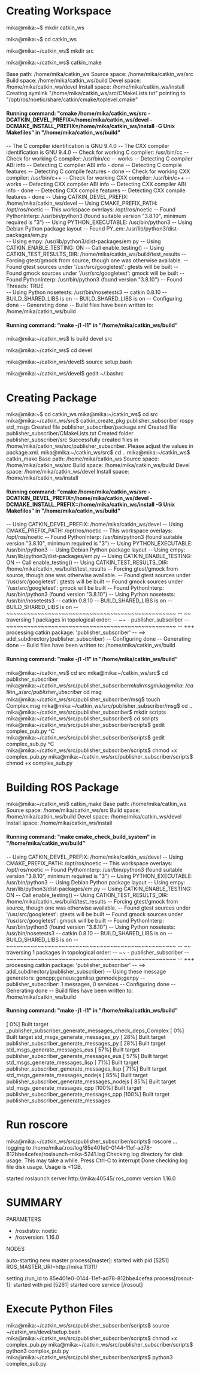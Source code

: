 Creating Workspace
===============================================================================

mika@mika:~$ mkdir catkin_ws

mika@mika:~$ cd catkin_ws

mika@mika:~/catkin_ws$ mkdir src

mika@mika:~/catkin_ws$ catkin_make

Base path: /home/mika/catkin_ws
Source space: /home/mika/catkin_ws/src
Build space: /home/mika/catkin_ws/build
Devel space: /home/mika/catkin_ws/devel
Install space: /home/mika/catkin_ws/install
Creating symlink "/home/mika/catkin_ws/src/CMakeLists.txt" pointing to "/opt/ros/noetic/share/catkin/cmake/toplevel.cmake"
####
#### Running command: "cmake /home/mika/catkin_ws/src -DCATKIN_DEVEL_PREFIX=/home/mika/catkin_ws/devel -DCMAKE_INSTALL_PREFIX=/home/mika/catkin_ws/install -G Unix Makefiles" in "/home/mika/catkin_ws/build"
####
-- The C compiler identification is GNU 9.4.0
-- The CXX compiler identification is GNU 9.4.0
-- Check for working C compiler: /usr/bin/cc
-- Check for working C compiler: /usr/bin/cc -- works
-- Detecting C compiler ABI info
-- Detecting C compiler ABI info - done
-- Detecting C compile features
-- Detecting C compile features - done
-- Check for working CXX compiler: /usr/bin/c++
-- Check for working CXX compiler: /usr/bin/c++ -- works
-- Detecting CXX compiler ABI info
-- Detecting CXX compiler ABI info - done
-- Detecting CXX compile features
-- Detecting CXX compile features - done
-- Using CATKIN_DEVEL_PREFIX: /home/mika/catkin_ws/devel
-- Using CMAKE_PREFIX_PATH: /opt/ros/noetic
-- This workspace overlays: /opt/ros/noetic
-- Found PythonInterp: /usr/bin/python3 (found suitable version "3.8.10", minimum required is "3") 
-- Using PYTHON_EXECUTABLE: /usr/bin/python3
-- Using Debian Python package layout
-- Found PY_em: /usr/lib/python3/dist-packages/em.py  
-- Using empy: /usr/lib/python3/dist-packages/em.py
-- Using CATKIN_ENABLE_TESTING: ON
-- Call enable_testing()
-- Using CATKIN_TEST_RESULTS_DIR: /home/mika/catkin_ws/build/test_results
-- Forcing gtest/gmock from source, though one was otherwise available.
-- Found gtest sources under '/usr/src/googletest': gtests will be built
-- Found gmock sources under '/usr/src/googletest': gmock will be built
-- Found PythonInterp: /usr/bin/python3 (found version "3.8.10") 
-- Found Threads: TRUE  
-- Using Python nosetests: /usr/bin/nosetests3
-- catkin 0.8.10
-- BUILD_SHARED_LIBS is on
-- BUILD_SHARED_LIBS is on
-- Configuring done
-- Generating done
-- Build files have been written to: /home/mika/catkin_ws/build
####
#### Running command: "make -j1 -l1" in "/home/mika/catkin_ws/build"
####

mika@mika:~/catkin_ws$ ls
build  devel  src

mika@mika:~/catkin_ws$ cd devel

mika@mika:~/catkin_ws/devel$ source setup.bash

mika@mika:~/catkin_ws/devel$ gedit ~/.bashrc


Creating Package
===============================================================================

mika@mika:~$ cd catkin_ws
mika@mika:~/catkin_ws$ cd src
mika@mika:~/catkin_ws/src$ catkin_create_pkg publisher_subscriber rospy std_msgs
Created file publisher_subscriber/package.xml
Created file publisher_subscriber/CMakeLists.txt
Created folder publisher_subscriber/src
Successfully created files in /home/mika/catkin_ws/src/publisher_subscriber. Please adjust the values in package.xml.
mika@mika:~/catkin_ws/src$ cd ..
mika@mika:~/catkin_ws$ catkin_make
Base path: /home/mika/catkin_ws
Source space: /home/mika/catkin_ws/src
Build space: /home/mika/catkin_ws/build
Devel space: /home/mika/catkin_ws/devel
Install space: /home/mika/catkin_ws/install
####
#### Running command: "cmake /home/mika/catkin_ws/src -DCATKIN_DEVEL_PREFIX=/home/mika/catkin_ws/devel -DCMAKE_INSTALL_PREFIX=/home/mika/catkin_ws/install -G Unix Makefiles" in "/home/mika/catkin_ws/build"
####
-- Using CATKIN_DEVEL_PREFIX: /home/mika/catkin_ws/devel
-- Using CMAKE_PREFIX_PATH: /opt/ros/noetic
-- This workspace overlays: /opt/ros/noetic
-- Found PythonInterp: /usr/bin/python3 (found suitable version "3.8.10", minimum required is "3") 
-- Using PYTHON_EXECUTABLE: /usr/bin/python3
-- Using Debian Python package layout
-- Using empy: /usr/lib/python3/dist-packages/em.py
-- Using CATKIN_ENABLE_TESTING: ON
-- Call enable_testing()
-- Using CATKIN_TEST_RESULTS_DIR: /home/mika/catkin_ws/build/test_results
-- Forcing gtest/gmock from source, though one was otherwise available.
-- Found gtest sources under '/usr/src/googletest': gtests will be built
-- Found gmock sources under '/usr/src/googletest': gmock will be built
-- Found PythonInterp: /usr/bin/python3 (found version "3.8.10") 
-- Using Python nosetests: /usr/bin/nosetests3
-- catkin 0.8.10
-- BUILD_SHARED_LIBS is on
-- BUILD_SHARED_LIBS is on
-- ~~~~~~~~~~~~~~~~~~~~~~~~~~~~~~~~~~~~~~~~~~~~~~~~~
-- ~~  traversing 1 packages in topological order:
-- ~~  - publisher_subscriber
-- ~~~~~~~~~~~~~~~~~~~~~~~~~~~~~~~~~~~~~~~~~~~~~~~~~
-- +++ processing catkin package: 'publisher_subscriber'
-- ==> add_subdirectory(publisher_subscriber)
-- Configuring done
-- Generating done
-- Build files have been written to: /home/mika/catkin_ws/build
####
#### Running command: "make -j1 -l1" in "/home/mika/catkin_ws/build"
####
mika@mika:~/catkin_ws$ cd src
mika@mika:~/catkin_ws/src$ cd publisher_subscriber
mika@mika:~/catkin_ws/src/publisher_subscriber$mkdir msg
mika@mika:~/catkin_ws/src/publisher_subscriber$ cd msg
mika@mika:~/catkin_ws/src/publisher_subscriber/msg$ touch Complex.msg
mika@mika:~/catkin_ws/src/publisher_subscriber/msg$ cd ..
mika@mika:~/catkin_ws/src/publisher_subscriber$ mkdir scripts
mika@mika:~/catkin_ws/src/publisher_subscriber$ cd scripts
mika@mika:~/catkin_ws/src/publisher_subscriber/scripts$ gedit complex_pub.py
^C
mika@mika:~/catkin_ws/src/publisher_subscriber/scripts$ gedit complex_sub.py
^C
mika@mika:~/catkin_ws/src/publisher_subscriber/scripts$ chmod +x complex_pub.py
mika@mika:~/catkin_ws/src/publisher_subscriber/scripts$ chmod +x complex_sub.py

Building ROS Package
===============================================================================

mika@mika:~/catkin_ws$ catkin_make
Base path: /home/mika/catkin_ws
Source space: /home/mika/catkin_ws/src
Build space: /home/mika/catkin_ws/build
Devel space: /home/mika/catkin_ws/devel
Install space: /home/mika/catkin_ws/install
####
#### Running command: "make cmake_check_build_system" in "/home/mika/catkin_ws/build"
####
-- Using CATKIN_DEVEL_PREFIX: /home/mika/catkin_ws/devel
-- Using CMAKE_PREFIX_PATH: /opt/ros/noetic
-- This workspace overlays: /opt/ros/noetic
-- Found PythonInterp: /usr/bin/python3 (found suitable version "3.8.10", minimum required is "3") 
-- Using PYTHON_EXECUTABLE: /usr/bin/python3
-- Using Debian Python package layout
-- Using empy: /usr/lib/python3/dist-packages/em.py
-- Using CATKIN_ENABLE_TESTING: ON
-- Call enable_testing()
-- Using CATKIN_TEST_RESULTS_DIR: /home/mika/catkin_ws/build/test_results
-- Forcing gtest/gmock from source, though one was otherwise available.
-- Found gtest sources under '/usr/src/googletest': gtests will be built
-- Found gmock sources under '/usr/src/googletest': gmock will be built
-- Found PythonInterp: /usr/bin/python3 (found version "3.8.10") 
-- Using Python nosetests: /usr/bin/nosetests3
-- catkin 0.8.10
-- BUILD_SHARED_LIBS is on
-- BUILD_SHARED_LIBS is on
-- ~~~~~~~~~~~~~~~~~~~~~~~~~~~~~~~~~~~~~~~~~~~~~~~~~
-- ~~  traversing 1 packages in topological order:
-- ~~  - publisher_subscriber
-- ~~~~~~~~~~~~~~~~~~~~~~~~~~~~~~~~~~~~~~~~~~~~~~~~~
-- +++ processing catkin package: 'publisher_subscriber'
-- ==> add_subdirectory(publisher_subscriber)
-- Using these message generators: gencpp;geneus;genlisp;gennodejs;genpy
-- publisher_subscriber: 1 messages, 0 services
-- Configuring done
-- Generating done
-- Build files have been written to: /home/mika/catkin_ws/build
####
#### Running command: "make -j1 -l1" in "/home/mika/catkin_ws/build"
####
[  0%] Built target _publisher_subscriber_generate_messages_check_deps_Complex
[  0%] Built target std_msgs_generate_messages_py
[ 28%] Built target publisher_subscriber_generate_messages_py
[ 28%] Built target std_msgs_generate_messages_eus
[ 57%] Built target publisher_subscriber_generate_messages_eus
[ 57%] Built target std_msgs_generate_messages_lisp
[ 71%] Built target publisher_subscriber_generate_messages_lisp
[ 71%] Built target std_msgs_generate_messages_nodejs
[ 85%] Built target publisher_subscriber_generate_messages_nodejs
[ 85%] Built target std_msgs_generate_messages_cpp
[100%] Built target publisher_subscriber_generate_messages_cpp
[100%] Built target publisher_subscriber_generate_messages

Run roscore
===============================================================================

mika@mika:~/catkin_ws/src/publisher_subscriber/scripts$ roscore
... logging to /home/mika/.ros/log/85e401e0-0144-11ef-ad78-812bbe4cefea/roslaunch-mika-5241.log
Checking log directory for disk usage. This may take a while.
Press Ctrl-C to interrupt
Done checking log file disk usage. Usage is <1GB.

started roslaunch server http://mika:40545/
ros_comm version 1.16.0


SUMMARY
========

PARAMETERS
 * /rosdistro: noetic
 * /rosversion: 1.16.0

NODES

auto-starting new master
process[master]: started with pid [5251]
ROS_MASTER_URI=http://mika:11311/

setting /run_id to 85e401e0-0144-11ef-ad78-812bbe4cefea
process[rosout-1]: started with pid [5261]
started core service [/rosout]

Execute Python Files
===============================================================================

mika@mika:~/catkin_ws/src/publisher_subscriber/scripts$ source ~/catkin_ws/devel/setup.bash
mika@mika:~/catkin_ws/src/publisher_subscriber/scripts$ chmod +x complex_pub.py
mika@mika:~/catkin_ws/src/publisher_subscriber/scripts$ python3 complex_pub.py
mika@mika:~/catkin_ws/src/publisher_subscriber/scripts$ python3 complex_sub.py

